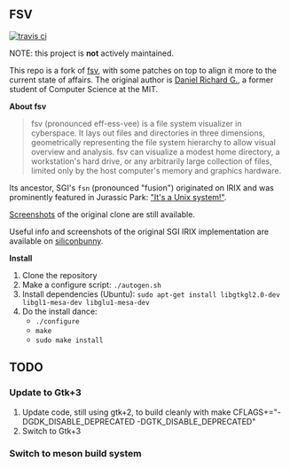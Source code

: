## FSV

[![travis ci](https://travis-ci.org/mcuelenaere/fsv.svg?branch=master)](https://travis-ci.org/mcuelenaere/fsv)

NOTE: this project is **not** actively maintained.

This repo is a fork of [fsv](http://fsv.sourceforge.net/), with some patches on top to align it more to the current state of affairs.
The original author is [Daniel Richard G.](http://fox.mit.edu/skunk/), a former student of Computer Science at the MIT.

**About fsv**

> fsv (pronounced eff-ess-vee) is a file system visualizer in cyberspace. It lays out files and directories in three dimensions, geometrically representing the file system hierarchy to allow visual overview and analysis. fsv can visualize a modest home directory, a workstation's hard drive, or any arbitrarily large collection of files, limited only by the host computer's memory and graphics hardware.

Its ancestor, SGI's `fsn` (pronounced "fusion") originated on IRIX and was prominently featured in Jurassic Park: ["It's a Unix system!"](https://www.youtube.com/watch?v=3HjOjvu6oKA). 

[Screenshots](http://fsv.sourceforge.net/screenshots/) of the original clone are still available.

Useful info and screenshots of the original SGI IRIX implementation are available on [siliconbunny](http://www.siliconbunny.com/fsn-the-irix-3d-file-system-tool-from-jurassic-park/).

**Install**

1. Clone the repository
2. Make a configure script: `./autogen.sh`
3. Install dependencies (Ubuntu): `sudo apt-get install libgtkgl2.0-dev libgl1-mesa-dev libglu1-mesa-dev`
4. Do the install dance:
    - `./configure`
    - `make`
    - `sudo make install`

## TODO

### Update to Gtk+3

1. Update code, still using gtk+2, to build cleanly with
   make CFLAGS+="-DGDK_DISABLE_DEPRECATED -DGTK_DISABLE_DEPRECATED"
2. Switch to Gtk+3

### Switch to meson build system
